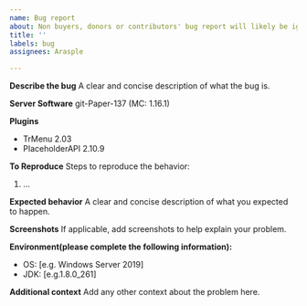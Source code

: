 ```yaml
---
name: Bug report
about: Non buyers, donors or contributors' bug report will likely be ignored or closed
title: ''
labels: bug
assignees: Arasple

---
```


**Describe the bug**
A clear and concise description of what the bug is.

**Server Software**
git-Paper-137 (MC: 1.16.1)

**Plugins**
 - TrMenu 2.03
 - PlaceholderAPI 2.10.9

**To Reproduce**
Steps to reproduce the behavior:
1. ...

**Expected behavior**
A clear and concise description of what you expected to happen.

**Screenshots**
If applicable, add screenshots to help explain your problem.

**Environment(please complete the following information):**
 - OS: [e.g. Windows Server 2019]
 - JDK: [e.g.1.8.0_261]

**Additional context**
Add any other context about the problem here.
